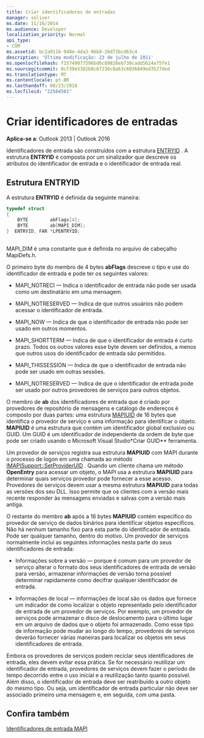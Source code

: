 ```yaml
---
title: Criar identificadores de entradas
manager: soliver
ms.date: 11/16/2014
ms.audience: Developer
localization_priority: Normal
api_type:
- COM
ms.assetid: bc2a9116-948e-4da3-96b8-26d73bcd63c4
description: 'Última modificação: 23 de julho de 2011'
ms.openlocfilehash: f15749077596bd6c89828eb730cadd5624a75fe1
ms.sourcegitcommit: 0cf39e5382b8c6f236c8a63c6036849ed3527ded
ms.translationtype: MT
ms.contentlocale: pt-BR
ms.lasthandoff: 08/23/2018
ms.locfileid: "22564581"
---
```

# <a name="constructing-entry-identifiers"></a>Criar identificadores de entradas

  
  
**Aplica-se a**: Outlook 2013 | Outlook 2016 
  
Identificadores de entrada são construídos com a estrutura [ENTRYID](entryid.md) . A estrutura **ENTRYID** é composta por um sinalizador que descreve os atributos do identificador de entrada e o identificador de entrada real. 
  
## <a name="entryid-structure"></a>Estrutura ENTRYID

A estrutura **ENTRYID** é definida da seguinte maneira: 
  
```cpp
typedef struct
{
    BYTE        abFlags[4];
    BYTE        ab[MAPI_DIM];
}  ENTRYID, FAR *LPENTRYID;
 
```

MAPI_DIM é uma constante que é definida no arquivo de cabeçalho MapiDefs.h. 
  
O primeiro byte do membro de 4 bytes **abFlags** descreve o tipo e use do identificador de entrada e pode ter os seguintes valores: 
  
- MAPI_NOTRECI — Indica o identificador de entrada não pode ser usada como um destinatário em uma mensagem.
    
- MAPI_NOTRESERVED — Indica de que outros usuários não podem acessar o identificador de entrada.
    
- MAPI_NOW — Indica de que o identificador de entrada não pode ser usado em outros momentos.
    
- MAPI_SHORTTERM — Indica de que o identificador de entrada é curto prazo. Todos os outros valores esse byte devem ser definidos, a menos que outros usos do identificador de entrada são permitidos.
    
- MAPI_THISSESSION — Indica de que o identificador de entrada não pode ser usado em outras sessões.
    
- MAPI_NOTRESERVED — Indica de que o identificador de entrada pode ser usado por outros provedores de serviços para outros objetos.
    
O membro de **ab** dos identificadores de entrada que é criado por provedores de repositório de mensagens e catálogo de endereços é composto por duas partes: uma estrutura [MAPIUID](mapiuid.md) de 16 bytes que identifica o provedor de serviço e uma informação para identificar o objeto. **MAPIUID** é uma estrutura que contém um identificador global exclusivo ou GUID. Um GUID é um identificador de independente da ordem de byte que pode ser criado usando o Microsoft Visual Studio*Criar GUID** ferramenta. 
  
Um provedor de serviços registra sua estrutura **MAPIUID** com MAPI durante o processo de logon em uma chamada ao método [IMAPISupport::SetProviderUID](imapisupport-setprovideruid.md) . Quando um cliente chama um método **OpenEntry** para acessar um objeto, o MAPI usa a estrutura **MAPIUID** para determinar quais serviços provedor pode fornecer a esse acesso. Provedores de serviços devem usar a mesma estrutura **MAPIUID** para todas as versões dos seu DLL. Isso permite que os clientes com a versão mais recente responder às mensagens enviadas e salvas com a versão mais antiga. 
  
O restante do membro **ab** após a 16 bytes **MAPIUID** contém específico do provedor de serviço de dados binários para identificar objetos específicos. Não há nenhum tamanho fixo para esta parte do identificador de entrada. Pode ser qualquer tamanho, dentro do motivo. Um provedor de serviços normalmente inclui as seguintes informações nesta parte do seus identificadores de entrada: 
  
- Informações sobre a versão — porque é comum para um provedor de serviço alterar o formato dos seus identificadores de entrada de versão para versão, armazenar informações de versão torna possível determinar rapidamente como decifrar qualquer identificador de entrada.
    
- Informações de local — informações de local são os dados que fornece um indicador de como localizar o objeto representado pelo identificador de entrada de um provedor de serviços. Por exemplo, um provedor de serviços pode armazenar o disco de deslocamento para o último lugar em um arquivo de dados que o objeto foi armazenado. Como esse tipo de informação pode mudar ao longo do tempo, provedores de serviços deverão fornecer várias maneiras para localizar os objetos em seus identificadores de entrada.
    
Embora os provedores de serviços podem reciclar seus identificadores de entrada, eles devem evitar essa prática. Se for necessário reutilizar um identificador de entrada, provedores de serviços devem fazer o período de tempo decorrido entre o uso inicial e a reutilização tanto quanto possível. Além disso, o identificador de entrada deve ser reatribuído a outro objeto do mesmo tipo. Ou seja, um identificador de entrada particular não deve ser associado primeiro uma mensagem e, em seguida, com uma pasta.
  
## <a name="see-also"></a>Confira também



[Identificadores de entrada MAPI](mapi-entry-identifiers.md)

